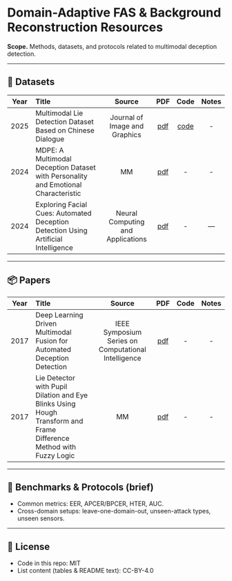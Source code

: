 # Domain-Adaptive FAS & Background Reconstruction Resources

**Scope.** Methods, datasets, and protocols related to multimodal deception detection.



---

## 📄 Datasets

| Year | Title | Source | PDF | Code | Notes |
|:---:|:------|:-----:|:---------:|:----:|:-----:|
| 2025 | Multimodal Lie Detection Dataset Based on Chinese Dialogue | Journal of Image and Graphics | [pdf](https://arxiv.org/abs/2407.12274)| [code](https://aip.seu.edu.cn/2024/1219/c54084a515309/page.htm) | - |
| 2024 | MDPE: A Multimodal Deception Dataset with Personality and Emotional Characteristic | MM | [pdf](https://ieeexplore.ieee.org/document/8226697) | - | - |
| 2024 | Exploring Facial Cues: Automated Deception Detection Using Artificial Intelligence | Neural Computing and Applications | [pdf](https://link.springer.com/article/10.1007/s00521-024-09811-x) | - | — | - |

---

## 📦 Papers

| Year | Title | Source | PDF | Code | Notes |
|:---:|:------|:-----:|:---------:|:----:|:-----:|
| 2017 | Deep Learning Driven Multimodal Fusion for Automated Deception Detection |  IEEE Symposium Series on Computational Intelligence | [pdf](https://ieeexplore.ieee.org/document/8285382)| - | - |
| 2017 | Lie Detector with Pupil Dilation and Eye Blinks Using Hough Transform and Frame Difference Method with Fuzzy Logic | MM | [pdf](https://ieeexplore.ieee.org/document/8226697) | - | - |

---

## 🧪 Benchmarks & Protocols (brief)
- Common metrics: EER, APCER/BPCER, HTER, AUC.
- Cross-domain setups: leave-one-domain-out, unseen-attack types, unseen sensors.

---

## 📜 License
- Code in this repo: MIT  
- List content (tables & README text): CC-BY-4.0
